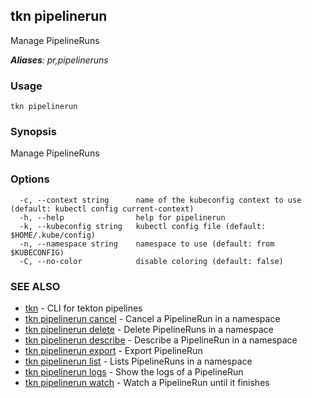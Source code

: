 ## tkn pipelinerun

Manage PipelineRuns

***Aliases**: pr,pipelineruns*

### Usage

```
tkn pipelinerun
```

### Synopsis

Manage PipelineRuns

### Options

```
  -c, --context string      name of the kubeconfig context to use (default: kubectl config current-context)
  -h, --help                help for pipelinerun
  -k, --kubeconfig string   kubectl config file (default: $HOME/.kube/config)
  -n, --namespace string    namespace to use (default: from $KUBECONFIG)
  -C, --no-color            disable coloring (default: false)
```

### SEE ALSO

* [tkn](tkn.md)	 - CLI for tekton pipelines
* [tkn pipelinerun cancel](tkn_pipelinerun_cancel.md)	 - Cancel a PipelineRun in a namespace
* [tkn pipelinerun delete](tkn_pipelinerun_delete.md)	 - Delete PipelineRuns in a namespace
* [tkn pipelinerun describe](tkn_pipelinerun_describe.md)	 - Describe a PipelineRun in a namespace
* [tkn pipelinerun export](tkn_pipelinerun_export.md)	 - Export PipelineRun
* [tkn pipelinerun list](tkn_pipelinerun_list.md)	 - Lists PipelineRuns in a namespace
* [tkn pipelinerun logs](tkn_pipelinerun_logs.md)	 - Show the logs of a PipelineRun
* [tkn pipelinerun watch](tkn_pipelinerun_watch.md)	 - Watch a PipelineRun until it finishes

